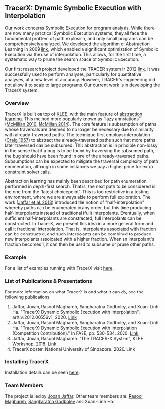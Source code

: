 ## TracerX: Dynamic Symbolic Execution with Interpolation

Our work concerns Symbolic Execution for program analysis. While there are now many practical Symbolic Execution systems, they all face the fundamental problem of path explosion, and only small programs can be comprehensively analyzed. We developed the algorithm of Abstraction Learning in 2009 [link](https://www.comp.nus.edu.sg/~joxan/papers/intp.pdf), which enabled a significant optimization of Symbolic Execution via the use of interpolation. This allows, for the first time, a systematic way to prune the search space of Symbolic Execution.

Our first research project developed the TRACER system in 2012 [link](https://www.comp.nus.edu.sg/~joxan/papers/tracer.pdf). It was successfully used to perform analyses, particularly for quantitative analyses, at a new level of accuracy. However, TRACER's engineering did not allow it to scale to large programs. Our current work is in developing the TracerX system. 

### Overview

TracerX is built on top of [KLEE](https://klee.github.io/), with the main feature of [abstraction learning](https://www.comp.nus.edu.sg/~joxan/papers/intp.pdf). This method more popularly known as “lazy annotations” ([McMillan 2010](https://llvm.org/pubs/2010-07-CAV-LazyAnnot.pdf), [McMillan 2014](https://www.microsoft.com/en-us/research/wp-content/uploads/2016/02/MSR-TR-2014-65.pdf)). The core feature is subsumption of paths whose traversals are deemed to no longer be necessary due to similarity with already-traversed paths. The technique first employs interpolation ([Craig 1957](https://scinapse.io/papers/2114633883)) to abstract the already-traversed paths such that more paths later traversed can be subsumed. This abstraction is in principle non-lossy in the sense that if a bug is to be found by traversing the subsumed path, the bug
should have been found in one of the already-traversed paths. Subsumptions can be expected to mitigate the traversal complexity of path enumeration, although in some instances we pay a higher price for extra constraint solver calls.

Abstraction learning has mainly been described for path enumeration performed in depth-first search. That is, the next path to be considered is the one from the "latest choicepoint". This is too restrictive in a testing environment, where we are always able to perform full exploration. The work ([Jaffar et al. 2013](https://dl.acm.org/doi/10.1145/2491411.2491425)) introduced the notion of "half-interpolation" whereby paths can be enumerated in any order, but this time producing half-interpolants instead of traditional (full) interpolants. Eventually, when sufficient half-interpolants are constructed, full interpolants can be constructed. In TracerX, we present this idea in a more general form and call it fractional interpolation. That is, interpolants associated with fraction can be constructed, and such interpolants can be combined to produce new interpolants assoicated with a higher fraction. When an interpolant's fraction becomes 1, it can then be used to subsume or prune other paths.

### Example 

For a list of examples running with TracerX visit [here](https://tracer-x.github.io/example).

### List of Publications & Presentations

For more information on what TracerX is and what it can do, see the following publications  

1. Jaffar, Joxan, Rasool Maghareh, Sangharatna Godboley, and Xuan-Linh Ha. "TracerX: Dynamic Symbolic Execution with Interpolation", arXiv:2012.00556v1, 2020. [Link](https://arxiv.org/abs/2012.00556)
2. Jaffar, Joxan, Rasool Maghareh, Sangharatna Godboley, and Xuan-Linh Ha. "TracerX: Dynamic Symbolic Execution with Interpolation (Competition Contribution)." In FASE, pp. 530-534. 2020. [Link](https://link.springer.com/chapter/10.1007/978-3-030-45234-6_28)
3. Jaffar, Joxan, Rasool Maghareh. "The TRACER-X System", KLEE Workshop, 2018. [Link](https://srg.doc.ic.ac.uk/klee18/talks/Maghareh-Tracer-X.pdf)
4. TracerX poster, National University of Singapore, 2020. [Link](https://github.com/tracer-x/tracer-x.github.io/blob/gh-pages/publications/tracerxposter.pdf)

### Installing TracerX

Installation details can be seen [here](https://tracer-x.github.io/gettingstarted). 

### Team Members

The project is led by [Joxan Jaffar](https://www.comp.nus.edu.sg/~joxan/). Other team members are: [Rasool Maghareh](https://www.comp.nus.edu.sg/~rasool/), [Sangharatna Godboley](https://nitw.irins.org/profile/154056) and Xuan-Linh Ha.

